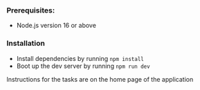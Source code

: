 ### Prerequisites:

- Node.js version 16 or above

### Installation

- Install dependencies by running `npm install`
- Boot up the dev server by running `npm run dev`

Instructions for the tasks are on the home page of the application
